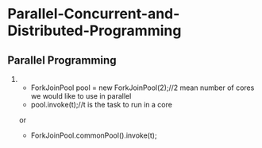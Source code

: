 # Parallel-Concurrent-and-Distributed-Programming

## Parallel Programming
1. * ForkJoinPool pool = new ForkJoinPool(2);//2 mean number of cores we would like to use in parallel
   * pool.invoke(t);//t is the task to run in a core

   or 

   * ForkJoinPool.commonPool().invoke(t);